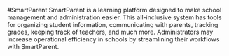 #SmartParent
SmartParent is a learning platform designed to make school management and administration easier. 
This all-inclusive system has tools for organizing student information, communicating with parents, tracking grades, keeping track of teachers, and much more.
Administrators may increase operational efficiency in schools by streamlining their workflows with SmartParent.
